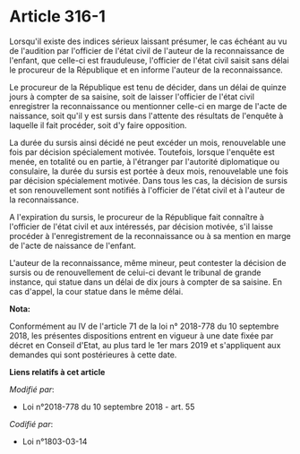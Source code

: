 # Article 316-1

Lorsqu'il existe des indices sérieux laissant présumer, le cas échéant au vu de l'audition par l'officier de l'état civil de
l'auteur de la reconnaissance de l'enfant, que celle-ci est frauduleuse, l'officier de l'état civil saisit sans délai le
procureur de la République et en informe l'auteur de la reconnaissance.

Le procureur de la République est tenu de décider, dans un délai de quinze jours à compter de sa saisine, soit de laisser
l'officier de l'état civil enregistrer la reconnaissance ou mentionner celle-ci en marge de l'acte de naissance, soit qu'il y
est sursis dans l'attente des résultats de l'enquête à laquelle il fait procéder, soit d'y faire opposition.

La durée du sursis ainsi décidé ne peut excéder un mois, renouvelable une fois par décision spécialement motivée. Toutefois,
lorsque l'enquête est menée, en totalité ou en partie, à l'étranger par l'autorité diplomatique ou consulaire, la durée du
sursis est portée à deux mois, renouvelable une fois par décision spécialement motivée. Dans tous les cas, la décision de
sursis et son renouvellement sont notifiés à l'officier de l'état civil et à l'auteur de la reconnaissance.

A l'expiration du sursis, le procureur de la République fait connaître à l'officier de l'état civil et aux intéressés, par
décision motivée, s'il laisse procéder à l'enregistrement de la reconnaissance ou à sa mention en marge de l'acte de
naissance de l'enfant.

L'auteur de la reconnaissance, même mineur, peut contester la décision de sursis ou de renouvellement de celui-ci devant le
tribunal de grande instance, qui statue dans un délai de dix jours à compter de sa saisine. En cas d'appel, la cour statue
dans le même délai.

**Nota:**

Conformément au IV de l'article 71 de la loi n° 2018-778 du 10 septembre 2018, les présentes dispositions entrent en vigueur
à une date fixée par décret en Conseil d'Etat, au plus tard le 1er mars 2019 et s'appliquent aux demandes qui sont
postérieures à cette date.

**Liens relatifs à cet article**

_Modifié par_:

  - Loi n°2018-778 du 10 septembre 2018 - art. 55

_Codifié par_:

  - Loi n°1803-03-14
